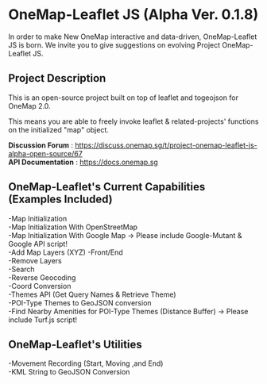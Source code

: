 # OneMap-Leaflet JS (Alpha Ver. 0.1.8)

In order to make New OneMap interactive and data-driven, OneMap-Leaflet JS is born. We invite you to give suggestions on evolving Project OneMap-Leaflet JS.

## Project Description

This is an open-source project built on top of leaflet and togeojson for OneMap 2.0. 

This means you are able to freely invoke leaflet & related-projects' functions on the initialized "map" object.

<b>Discussion Forum</b> : https://discuss.onemap.sg/t/project-onemap-leaflet-js-alpha-open-source/67<br/>
<b>API Documentation</b> : https://docs.onemap.sg

## OneMap-Leaflet's Current Capabilities (Examples Included)
-Map Initialization<br />
-Map Initialization With OpenStreetMap<br />
-Map Initialization With Google Map -> Please include Google-Mutant & Google API script!<br />
-Add Map Layers (XYZ) -Front/End<br />
-Remove Layers <br />
-Search <br />
-Reverse Geocoding <br />
-Coord Conversion <br />
-Themes API (Get Query Names & Retrieve Theme) <br />
-POI-Type Themes to GeoJSON conversion <br />
-Find Nearby Amenities for POI-Type Themes (Distance Buffer) -> Please include Turf.js script!

## OneMap-Leaflet's Utilities
-Movement Recording (Start, Moving ,and End)<br />
-KML String to GeoJSON Conversion <br />


